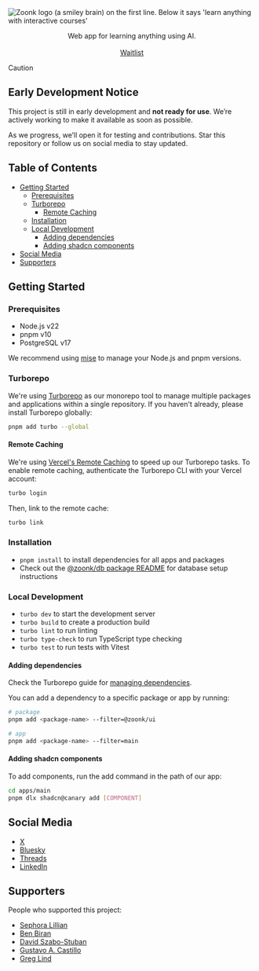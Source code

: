 <picture>
  <source media="(prefers-color-scheme: dark)" srcset="https://github.com/user-attachments/assets/345ed7d9-40a8-4ebb-adf1-8f22cafa492d">
  <source media="(prefers-color-scheme: light)" srcset="https://github.com/user-attachments/assets/8d018809-14b9-435b-9409-d515c599335d">
  <img alt="Zoonk logo (a smiley brain) on the first line. Below it says 'learn anything with interactive courses'" src="https://github.com/user-attachments/assets/8d018809-14b9-435b-9409-d515c599335d">
</picture>

<p align="center">
  Web app for learning anything using AI.
  <br />
  <br />
  <a href="https://forms.gle/jHeTqPUkw1vA7wLh8">Waitlist</a>
</p>

> [!CAUTION]
>
> ## Early Development Notice
>
> This project is still in early development and **not ready for use**. We’re actively working to make it available as soon as possible.
>
> As we progress, we’ll open it for testing and contributions. Star this repository or follow us on social media to stay updated.

## Table of Contents

- [Getting Started](#getting-started)
  - [Prerequisites](#prerequisites)
  - [Turborepo](#turborepo)
    - [Remote Caching](#remote-caching)
  - [Installation](#installation)
  - [Local Development](#local-development)
    - [Adding dependencies](#adding-dependencies)
    - [Adding shadcn components](#adding-shadcn-components)
- [Social Media](#social-media)
- [Supporters](#supporters)

## Getting Started

### Prerequisites

- Node.js v22
- pnpm v10
- PostgreSQL v17

We recommend using [mise](https://mise.jdx.dev/) to manage your Node.js and pnpm versions.

### Turborepo

We're using [Turborepo](https://turborepo.com) as our monorepo tool to manage multiple packages and applications within a single repository. If you haven't already, please install Turborepo globally:

```sh
pnpm add turbo --global
```

#### Remote Caching

We're using [Vercel's Remote Caching](https://vercel.com/docs/monorepos/remote-caching) to speed up our Turborepo tasks. To enable remote caching, authenticate the Turborepo CLI with your Vercel account:

```sh
turbo login
```

Then, link to the remote cache:

```sh
turbo link
```

### Installation

- `pnpm install` to install dependencies for all apps and packages
- Check out the [@zoonk/db package README](./packages/db/README.md) for database setup instructions

### Local Development

- `turbo dev` to start the development server
- `turbo build` to create a production build
- `turbo lint` to run linting
- `turbo type-check` to run TypeScript type checking
- `turbo test` to run tests with Vitest

#### Adding dependencies

Check the Turborepo guide for [managing dependencies](https://turborepo.com/docs/crafting-your-repository/managing-dependencies).

You can add a dependency to a specific package or app by running:

```sh
# package
pnpm add <package-name> --filter=@zoonk/ui

# app
pnpm add <package-name> --filter=main
```

#### Adding shadcn components

To add components, run the add command in the path of our app:

```sh
cd apps/main
pnpm dlx shadcn@canary add [COMPONENT]
```

## Social Media

- [X](https://x.com/zoonkcom)
- [Bluesky](https://bsky.app/profile/zoonk.bsky.social)
- [Threads](https://www.threads.net/@zoonkcom)
- [LinkedIn](https://www.linkedin.com/company/zoonk)

## Supporters

People who supported this project:

- [Sephora Lillian](https://github.com/sephoralillian)
- [Ben Biran](https://github.com/benbiran)
- [David Szabo-Stuban](https://github.com/ssdavidai)
- [Gustavo A. Castillo](https://github.com/guscastilloa)
- [Greg Lind](https://github.com/glind)
